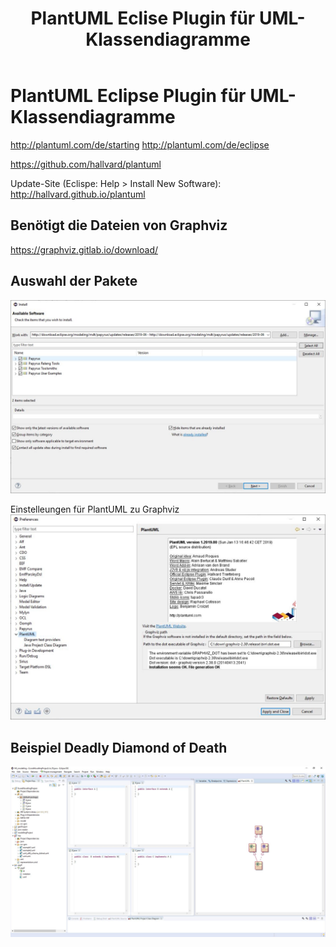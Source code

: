 ﻿---
layout: post
title: PlantUML Eclise Plugin für UML-Klassendiagramme
categories: [IDE]
tags: [IDE, Eclipse, plugin, UML, plantuml]
--- 

# PlantUML Eclipse Plugin für UML-Klassendiagramme

<http://plantuml.com/de/starting>
<http://plantuml.com/de/eclipse>

<https://github.com/hallvard/plantuml>

Update-Site (Eclispe: Help > Install New Software):
<http://hallvard.github.io/plantuml>


## Benötigt die Dateien von Graphviz 

<https://graphviz.gitlab.io/download/>


## Auswahl der Pakete 
![plantuml Pakete](/pic/capture_004_17072019_161049.jpg)

Einstelleungen für PlantUML zu Graphviz 
![Properties](/pic/capture_005_17072019_162027.jpg)

## Beispiel Deadly Diamond of Death 

![Deadly diamond of death](/pic/capture_007_17072019_162425.jpg)
